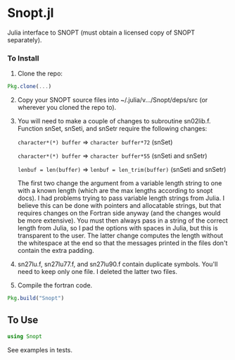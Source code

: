 # Snopt.jl
Julia interface to SNOPT (must obtain a licensed copy of SNOPT separately).

### To Install

1. Clone the repo:
```julia
Pkg.clone(...)
```

2. Copy your SNOPT source files into ~/.julia/v.../Snopt/deps/src  (or wherever you cloned the repo to).

3. You will need to make a couple of changes to subroutine sn02lib.f. Function snSet, snSeti, and snSetr require the following changes:

    `character*(*) buffer` => `character buffer*72`   (snSet)

    `character*(*) buffer` => `character buffer*55`  (snSeti and snSetr)

    `lenbuf = len(buffer)` => `lenbuf = len_trim(buffer)`  (snSeti and snSetr)

    The first two change the argument from a variable length string to one with a known length (which are the max lengths according to snopt docs).  I had problems trying to pass variable length strings from Julia.  I believe this can be done with pointers and allocatable strings, but that requires changes on the Fortran side anyway (and the changes would be more extensive).  You must then always pass in a string of the correct length from Julia, so I pad the options with spaces in Julia, but this is transparent to the user.  The latter change computes the length without the whitespace at the end so that the messages printed in the files don't contain the extra padding.

4.  sn27lu.f, sn27lu77.f, and sn27lu90.f contain duplicate symbols.  You'll need to keep only one file.  I deleted the latter two files.

5. Compile the fortran code.
```julia
Pkg.build("Snopt")
```

## To Use

```julia
using Snopt
```

See examples in tests.
